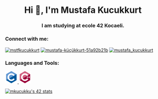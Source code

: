 <h1 align="center">Hi 👋, I'm Mustafa Kucukkurt</h1>
<h3 align="center">I am studying at ecole 42 Kocaeli.</h3>

<h3 align="left">Connect with me:</h3>
<p align="left">
<a href="https://twitter.com/mstfkucukkurt" target="blank"><img align="center" src="https://raw.githubusercontent.com/rahuldkjain/github-profile-readme-generator/master/src/images/icons/Social/twitter.svg" alt="mstfkucukkurt" height="30" width="40" /></a>
<a href="https://linkedin.com/in/mustafa-küçükkurt-51a92b21b" target="blank"><img align="center" src="https://raw.githubusercontent.com/rahuldkjain/github-profile-readme-generator/master/src/images/icons/Social/linked-in-alt.svg" alt="mustafa-küçükkurt-51a92b21b" height="30" width="40" /></a>
<a href="https://instagram.com/mustafa_kucukkurt" target="blank"><img align="center" src="https://raw.githubusercontent.com/rahuldkjain/github-profile-readme-generator/master/src/images/icons/Social/instagram.svg" alt="mustafa_kucukkurt" height="30" width="40" /></a>
</p>

<h3 align="left">Languages and Tools:</h3>
<p align="left"> <a href="https://www.cprogramming.com/" target="_blank" rel="noreferrer"> <img src="https://raw.githubusercontent.com/devicons/devicon/master/icons/c/c-original.svg" alt="c" width="40" height="40"/> </a> <a href="https://www.w3schools.com/cpp/" target="_blank" rel="noreferrer"> <img src="https://raw.githubusercontent.com/devicons/devicon/master/icons/cplusplus/cplusplus-original.svg" alt="cplusplus" width="40" height="40"/> </a> </p>

[![mkucukku's 42 stats](https://badge42.herokuapp.com/api/stats/mkucukku?privacyEmail=true)](https://profile.intra.42.fr/users/mkucukku)
